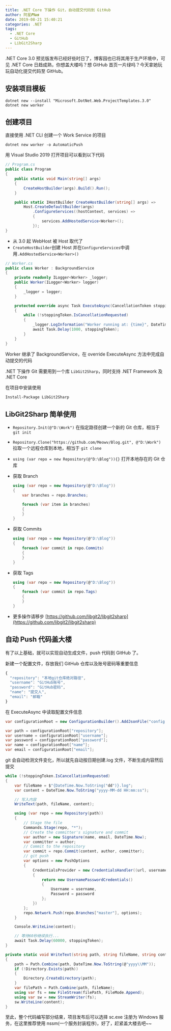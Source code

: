 ```yaml
---
title: .NET Core 下操作 Git，自动提交代码到 GitHub
author: 阿星𝑷𝒍𝒖𝒔
date: 2019-08-21 15:40:21
categories: .NET
tags:
  - .NET Core
  - GitHub
  - LibGit2Sharp
---
```


.NET Core 3.0 预览版发布已经好些时日了，博客园也已将其用于生产环境中，可见 .NET Core 日趋成熟，你想盖大楼吗？想 GitHub 首页一片绿吗？今天拿她玩玩自动化提交代码至 GitHub。

## 安装项目模板

```shell
dotnet new --install "Microsoft.DotNet.Web.ProjectTemplates.3.0"
dotnet new worker
```

## 创建项目

直接使用 .NET CLI 创建一个 Work Service 的项目

```shell
dotnet new worker -o AutomaticPush
```

用 Visual Studio 2019 打开项目可以看到以下代码

```csharp
// Program.cs
public class Program
{
    public static void Main(string[] args)
    {
        CreateHostBuilder(args).Build().Run();
    }

    public static IHostBuilder CreateHostBuilder(string[] args) =>
        Host.CreateDefaultBuilder(args)
            .ConfigureServices((hostContext, services) =>
            {
                services.AddHostedService<Worker>();
            });
}
```

- 从 3.0 起 WebHost 被 Host 取代了
- `CreateHostBuilder`创建 Host 并在`ConfigureServices`中调用`.AddHostedService<Worker>()`

```csharp
// Worker.cs
public class Worker : BackgroundService
{
    private readonly ILogger<Worker> _logger;
    public Worker(ILogger<Worker> logger)
    {
        _logger = logger;
    }

    protected override async Task ExecuteAsync(CancellationToken stoppingToken)
    {
        while (!stoppingToken.IsCancellationRequested)
        {
            _logger.LogInformation("Worker running at: {time}", DateTimeOffset.Now);
            await Task.Delay(1000, stoppingToken);
        }
    }
}
```

Worker 继承了 BackgroundService，在 override ExecuteAsync 方法中完成自动提交的代码

.NET 下操作 Git 需要用到一个库 `LibGit2Sharp`，同时支持 .NET Framework 及 .NET Core

在项目中安装使用

```bash
Install-Package LibGit2Sharp
```

## LibGit2Sharp 简单使用

- `Repository.Init(@"D:\Work")` 在指定路径创建一个新的 Git 仓库，相当于 `git init`
- `Repository.Clone("https://github.com/Meowv/Blog.git", @"D:\Work")` 拉取一个远程仓库到本地，相当于 `git clone`
- `using (var repo = new Repository(@"D:\Blog")){}` 打开本地存在的 Git 仓库
- 获取 Branch

  ```csharp
  using (var repo = new Repository(@"D:\Blog"))
  {
      var branches = repo.Branches;

      foreach (var item in branches)
      {
      }
  }
  ```

- 获取 Commits

  ```csharp
  using (var repo = new Repository(@"D:\Blog"))
  {
      foreach (var commit in repo.Commits)
      {
      }
  }
  ```

- 获取 Tags

  ```csharp
  using (var repo = new Repository(@"D:\Blog"))
  {
      foreach (var commit in repo.Tags)
      {
      }
  }
  ```

- 更多操作请移步 [https://github.com/libgit2/libgit2sharp](https://github.com/libgit2/libgit2sharp)

## 自动 Push 代码盖大楼

有了以上基础，就可以实现自动生成文件，push 代码到 GitHub 了。

新建一个配置文件，存放我们 GitHub 仓库以及账号密码等重要信息

```javascript
{
  "repository": "本地git仓库绝对路径",
  "username": "GitHub账号",
  "password": "GitHub密码",
  "name": "提交人",
  "email": "邮箱"
}
```

在 ExecuteAsync 中读取配置文件信息

```csharp
var configurationRoot = new ConfigurationBuilder().AddJsonFile("config.json").Build();

var path = configurationRoot["repository"];
var username = configurationRoot["username"];
var password = configurationRoot["password"];
var name = configurationRoot["name"];
var email = configurationRoot["email"];
```

git 会自动检测文件变化，所以就先自动按日期创建.log 文件，不断生成内容然后提交

```csharp
while (!stoppingToken.IsCancellationRequested)
{
    var fileName = $"{DateTime.Now.ToString("dd")}.log";
    var content = DateTime.Now.ToString("yyyy-MM-dd HH:mm:ss");

    // 写入内容
    WriteText(path, fileName, content);

    using (var repo = new Repository(path))
    {
        // Stage the file
        Commands.Stage(repo, "*");
        // Create the committer's signature and commit
        var author = new Signature(name, email, DateTime.Now);
        var committer = author;
        // Commit to the repository
        var commit = repo.Commit(content, author, committer);
        // git push
        var options = new PushOptions
        {
            CredentialsProvider = new CredentialsHandler((url, usernameFromUrl, types) =>
            {
                return new UsernamePasswordCredentials()
                {
                    Username = username,
                    Password = password
                };
            })
        };
        repo.Network.Push(repo.Branches["master"], options);
    }

    Console.WriteLine(content);

    // 等待60秒继续执行...
    await Task.Delay(60000, stoppingToken);
}

private static void WriteText(string path, string fileName, string content)
{
    path = Path.Combine(path, DateTime.Now.ToString(@"yyyy\\MM"));
    if (!Directory.Exists(path))
    {
        Directory.CreateDirectory(path);
    }
    var filePath = Path.Combine(path, fileName);
    using var fs = new FileStream(filePath, FileMode.Append);
    using var sw = new StreamWriter(fs);
    sw.WriteLine(content);
}
```

至此，整个代码编写部分结束，项目发布后可以选择 sc.exe 注册为 Windows 服务，在这里推荐使用 nssm\(一个服务封装程序\)，好了，赶紧盖大楼去吧~~

